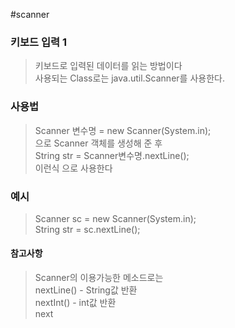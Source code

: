 #scanner
### 키보드 입력 1 
>키보드로 입력된 데이터를 읽는 방법이다  
>사용되는 Class로는 java.util.Scanner를 사용한다.

### 사용법
> Scanner 변수명 = new Scanner(System.in);  
> 으로 Scanner 객체를 생성해 준 후  
> String str = Scanner변수명.nextLine();  
> 이런식 으로 사용한다

### 예시
> Scanner sc = new Scanner(System.in);  
> String str = sc.nextLine();

#### 참고사항
> Scanner의 이용가능한 메소드로는  
> nextLine() - String값 반환  
> nextInt() - int값 반환  
> next